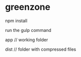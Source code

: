 # greenzone

npm install

run the gulp command

app // working folder

dist // folder with compressed files
